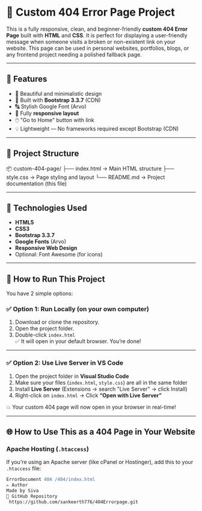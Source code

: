 # 🚧 Custom 404 Error Page Project

This is a fully responsive, clean, and beginner-friendly **custom 404 Error Page** built with **HTML** and **CSS**. It is perfect for displaying a user-friendly message when someone visits a broken or non-existent link on your website. This page can be used in personal websites, portfolios, blogs, or any frontend project needing a polished fallback page.

---

## 🌟 Features

- 🎨 Beautiful and minimalistic design
- 🧱 Built with **Bootstrap 3.3.7** (CDN)
- 🔠 Stylish Google Font (Arvo)
- 📱 Fully **responsive layout**
- 🖱️ "Go to Home" button with link
- 💡 Lightweight — No frameworks required except Bootstrap (CDN)

---

## 📁 Project Structure

📦 custom-404-page/
├── index.html → Main HTML structure
├── style.css → Page styling and layout
└── README.md → Project documentation (this file)   

---

## 🔧 Technologies Used

- **HTML5**
- **CSS3**
- **Bootstrap 3.3.7**
- **Google Fonts** (Arvo)
- **Responsive Web Design**
- Optional: Font Awesome (for icons)

---

## 🧪 How to Run This Project

You have 2 simple options:

### ✅ Option 1: Run Locally (on your own computer)

1. Download or clone the repository.
2. Open the project folder.
3. Double-click `index.html`  
✅ It will open in your default browser. You’re done!

---

### ✅ Option 2: Use Live Server in VS Code

1. Open the project folder in **Visual Studio Code**
2. Make sure your files (`index.html`, `style.css`) are all in the same folder
3. Install **Live Server** (Extensions → search "Live Server" → click Install)
4. Right-click on `index.html` → Click **“Open with Live Server”**

💥 Your custom 404 page will now open in your browser in real-time!

---

## 🌐 How to Use This as a 404 Page in Your Website

### Apache Hosting (`.htaccess`)
If you're using an Apache server (like cPanel or Hostinger), add this to your `.htaccess` file:

```apache
ErrorDocument 404 /404/index.html
✏️ Author
Made by Siva
📌 GitHub Repository
 https://github.com/sankeerth776/404Errorpage.git
